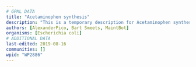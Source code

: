 ```yaml
---
# GPML DATA
title: "Acetaminophen synthesis"
description: "This is a temporary description for Acetaminophen synthesis"
authors: [AlexanderPico, Bart Smeets, MaintBot]
organisms: [Escherichia coli]
# ADDITIONAL DATA
last-edited: 2019-08-16
communities: []
wpid: "WP2886"
---
```

